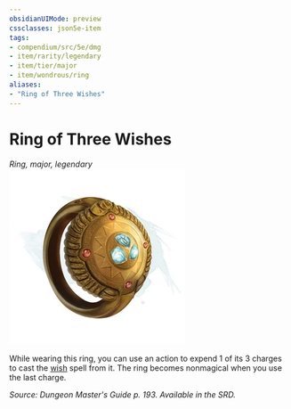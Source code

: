 ```yaml
---
obsidianUIMode: preview
cssclasses: json5e-item
tags:
- compendium/src/5e/dmg
- item/rarity/legendary
- item/tier/major
- item/wondrous/ring
aliases: 
- "Ring of Three Wishes"
---
```

# Ring of Three Wishes
*Ring, major, legendary*  
![](https://raw.githubusercontent.com/5etools-mirror-2/5etools-img/main/items/DMG/Ring%20of%20Three%20Wishes.webp#right)  


While wearing this ring, you can use an action to expend 1 of its 3 charges to cast the [wish](/3-Mechanics/CLI/spells/wish.md) spell from it. The ring becomes nonmagical when you use the last charge.

*Source: Dungeon Master's Guide p. 193. Available in the SRD.*